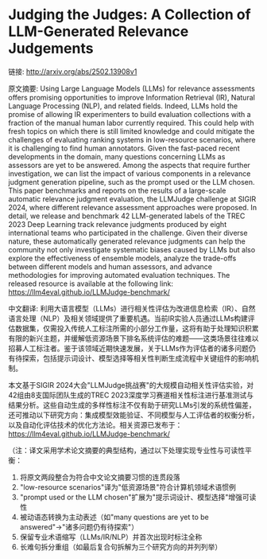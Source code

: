 # Judging the Judges: A Collection of LLM-Generated Relevance Judgements

链接: http://arxiv.org/abs/2502.13908v1

原文摘要:
Using Large Language Models (LLMs) for relevance assessments offers promising
opportunities to improve Information Retrieval (IR), Natural Language
Processing (NLP), and related fields. Indeed, LLMs hold the promise of allowing
IR experimenters to build evaluation collections with a fraction of the manual
human labor currently required. This could help with fresh topics on which
there is still limited knowledge and could mitigate the challenges of
evaluating ranking systems in low-resource scenarios, where it is challenging
to find human annotators. Given the fast-paced recent developments in the
domain, many questions concerning LLMs as assessors are yet to be answered.
Among the aspects that require further investigation, we can list the impact of
various components in a relevance judgment generation pipeline, such as the
prompt used or the LLM chosen.
  This paper benchmarks and reports on the results of a large-scale automatic
relevance judgment evaluation, the LLMJudge challenge at SIGIR 2024, where
different relevance assessment approaches were proposed. In detail, we release
and benchmark 42 LLM-generated labels of the TREC 2023 Deep Learning track
relevance judgments produced by eight international teams who participated in
the challenge. Given their diverse nature, these automatically generated
relevance judgments can help the community not only investigate systematic
biases caused by LLMs but also explore the effectiveness of ensemble models,
analyze the trade-offs between different models and human assessors, and
advance methodologies for improving automated evaluation techniques. The
released resource is available at the following link:
https://llm4eval.github.io/LLMJudge-benchmark/

中文翻译:
利用大语言模型（LLMs）进行相关性评估为改进信息检索（IR）、自然语言处理（NLP）及相关领域提供了重要机遇。当前IR实验人员通过LLMs构建评估数据集，仅需投入传统人工标注所需的小部分工作量，这将有助于处理知识积累有限的新兴主题，并缓解低资源场景下排名系统评估的难题——这类场景往往难以招募人工标注者。鉴于该领域近期快速发展，关于LLMs作为评估者的诸多问题仍有待探索，包括提示词设计、模型选择等相关性判断生成流程中关键组件的影响机制。

本文基于SIGIR 2024大会"LLMJudge挑战赛"的大规模自动相关性评估实验，对42组由8支国际团队生成的TREC 2023深度学习赛道相关性标注进行基准测试与结果分析。这些自动生成的多样性标注不仅有助于研究LLMs引发的系统性偏差，还可推动以下研究方向：集成模型效能验证、不同模型与人工评估者的权衡分析，以及自动化评估技术的优化方法论。相关资源已发布于：https://llm4eval.github.io/LLMJudge-benchmark/

（注：译文采用学术论文摘要的典型结构，通过以下处理实现专业性与可读性平衡：
1. 将原文两段整合为符合中文论文摘要习惯的连贯段落
2. "low-resource scenarios"译为"低资源场景"符合计算机领域术语惯例
3. "prompt used or the LLM chosen"扩展为"提示词设计、模型选择"增强可读性
4. 被动语态转换为主动表述（如"many questions are yet to be answered"→"诸多问题仍有待探索"）
5. 保留专业术语缩写（LLMs/IR/NLP）并首次出现时标注全称
6. 长难句拆分重组（如最后复合句拆解为三个研究方向的并列列举）
